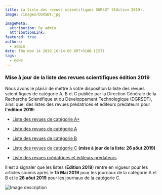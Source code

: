 ```yaml
---
title: La liste des revues scientifiques DGRSDT (Edition 2019).
image: /images/DGRSDT.jpg

imageMeta:
  attribution: By admin
  attributionLink:
featured: true
authors:
  - admin
date: Thu Nov 14 2019 16:14:00 GMT+0100 (IST)
tags:
  - news
---
```

### Mise à jour de la liste des revues scientifiques édition 2019

Nous avons le plaisir de mettre à votre disposition la liste des revues scientifiques de catégorie A, B et C publiée par la Direction Générale de la Recherche Scientifique et du Développement Technologique (DGRSDT), ainsi que, des listes des revues prédatrices et éditeurs prédateurs pour **l'édition 2019**:
+ [Liste des revues de catégorie A+](https://drive.google.com/open?id=16Vj23OICSzFNF9YBB-WT3fv41Z_kQNl7)
+ [Liste des revues de catégorie A](https://drive.google.com/open?id=1UqJ_7QL7vRHXKyqr18LxcTZAvXyBQAdj)
+ [Liste des revues de catégorie B](https://drive.google.com/open?id=1J3iFOCWKgFuMu5tF9t82UAWCJlpTr8Ta)

+ [Liste des revues de catégorie C](https://drive.google.com/open?id=1nks1I32gcBBztBT6J2wqgwCNSYj0Gz-P) **(mise à jour de la liste: 26 aôut 2019)**

+ [Liste des revues prédatrices et éditeurs prédateurs](https://drive.google.com/open?id=1c22bexzyr_eCYKN5GxHsSsI4_y1_3200)


Il est à signaler que les listes (**Edition 2019**) rentre en vigueur pour les articles soumis après le **15 Mai 2019** pour les journaux de la catégorie A et B et le **26 aôut 2019** pour les journaux de la catégorie C.

![Image description](/images/scientific_journal.jpg)
